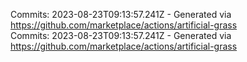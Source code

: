 Commits: 2023-08-23T09:13:57.241Z - Generated via https://github.com/marketplace/actions/artificial-grass
<br>
Commits: 2023-08-23T09:13:57.241Z - Generated via https://github.com/marketplace/actions/artificial-grass
<br>
